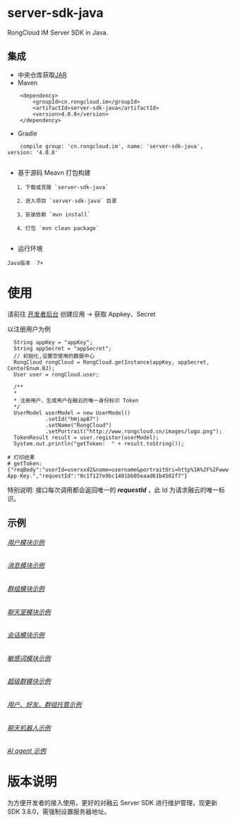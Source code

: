server-sdk-java
=================

RongCloud IM Server SDK in Java.

## 集成

   * 中央仓库获取[JAR](https://search.maven.org/search?q=g:cn.rongcloud.im%20AND%20a:server-sdk-java&core=gav)
   * Maven
```
    <dependency>
        <groupId>cn.rongcloud.im</groupId>
        <artifactId>server-sdk-java</artifactId>
        <version>4.0.8</version>
    </dependency>
```
   * Gradle
```
    compile group: 'cn.rongcloud.im', name: 'server-sdk-java', version: '4.0.8'
   
```
   * 基于源码 Meavn 打包构建
```
   1、下载或克隆 `server-sdk-java`
   
   2、进入项目 `server-sdk-java` 目录
   
   3、安装依赖 `mvn install`
   
   4、打包 `mvn clean package`
   
```
   * 运行环境
   
    Java版本  7+

# 使用

请前往 [开发者后台](https://developer.rongcloud.cn/) 创建应用 -> 获取 Appkey、Secret

以注册用户为例

```
  String appKey = "appKey";
  String appSecret = "appSecret";
  // 初始化,设置您使用的数据中心
  RongCloud rongCloud = RongCloud.getInstance(appKey, appSecret, CenterEnum.BJ);
  User user = rongCloud.user;

  /**
  *
  * 注册用户，生成用户在融云的唯一身份标识 Token
  */
  UserModel userModel = new UserModel()
            .setId("hHjap87")
            .setName("RongCloud")
            .setPortrait("http://www.rongcloud.cn/images/logo.png");
  TokenResult result = user.register(userModel);
  System.out.println("getToken:  " + result.toString());

```
```
# 打印结果
# getToken:  {"reqBody":"userId=userxxd2&name=username&portraitUri=http%3A%2F%2Fwww.rongcloud.cn%2Fimages%2Flogo.png","code":1002,"errorMessage":"Invalidate App-Key.","requestId":"0c1f127e9bc1401bb05eaad61b4502f7"}
```

特别说明: 接口每次调用都会返回唯一的 ***requestId*** ，此 Id 为请求融云的唯一标识。


## 示例

###### [用户模块示例](./src/main/java/io/rong/example/user)

###### [消息模块示例](./src/main/java/io/rong/example/message/MessageExample.java)

###### [群组模块示例](./src/main/java/io/rong/example/group)

###### [聊天室模块示例](./src/main/java/io/rong/example/chatroom/)

###### [会话模块示例](./src/main/java/io/rong/example/conversation/ConversationExample.java)

###### [敏感词模块示例](./src/main/java/io/rong/example/sensitive/SensitiveExample.java)

###### [超级群模块示例](./src/main/java/io/rong/example/ultragroup)

###### [用户、好友、群组托管示例](src/main/java/io/rong/example/profile)

###### [聊天机器人示例](src/main/java/io/rong/example/chatbot)

###### [AI agent 示例](src/main/java/io/rong/example/agent)


# 版本说明
为方便开发者的接入使用，更好的对融云 Server SDK 进行维护管理，现更新SDK 3.8.0，需强制设置服务器地址。
